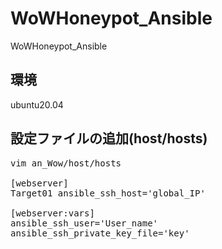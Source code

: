 # WoWHoneypot_Ansible
WoWHoneypot_Ansible

## 環境
ubuntu20.04

## 設定ファイルの追加(host/hosts)
<pre>
vim an_Wow/host/hosts

[webserver]
Target01 ansible_ssh_host='global_IP'

[webserver:vars]
ansible_ssh_user='User_name'
ansible_ssh_private_key_file='key'

</pre>
